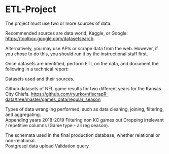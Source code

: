 # ETL-Project

The project must use two or more sources of data.

Recommended sources are data.world, Kaggle, or Google: https://toolbox.google.com/datasetsearch.

Alternatively, you may use APIs or scrape data from the web. However, if you chose to do this, you should run it by the instructional staff first.

Once datasets are identified, perform ETL on the data, and document the following in a technical report:


Datasets used and their sources.<br>
  
  Github datasets of NFL game results for two different years for the Kansas City Chiefs. 
  https://github.com/ryurko/nflscrapR-data/tree/master/games_data/regular_season
  


Types of data wrangling performed, such as data cleaning, joining, filtering, and aggregating.<br>
  Appending years 2018-2019
  Filtering non KC games out
  Dropping irrelevant / repetitive columns (Game type - all reg season).
  


The schemata used in the final production database, whether relational or non-relational. <br>
  Postgresql data upload
  Validation query 
